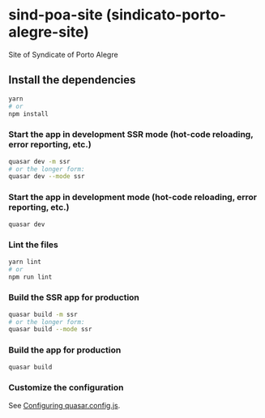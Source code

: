 # sind-poa-site (sindicato-porto-alegre-site)

Site of Syndicate of Porto Alegre

## Install the dependencies

```bash
yarn
# or
npm install
```

### Start the app in development SSR mode (hot-code reloading, error reporting, etc.)

```bash
quasar dev -m ssr
# or the longer form:
quasar dev --mode ssr
```

### Start the app in development mode (hot-code reloading, error reporting, etc.)

```bash
quasar dev
```

### Lint the files

```bash
yarn lint
# or
npm run lint
```

### Build the SSR app for production

```bash
quasar build -m ssr
# or the longer form:
quasar build --mode ssr
```

### Build the app for production

```bash
quasar build
```

### Customize the configuration

See [Configuring quasar.config.js](https://v2.quasar.dev/quasar-cli-vite/quasar-config-js).
